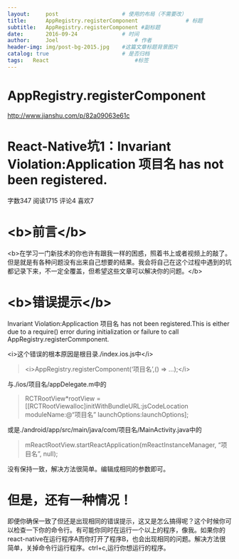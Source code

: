 ```yaml
---
layout:     post   				    # 使用的布局（不需要改）
title:      AppRegistry.registerComponent 				# 标题 
subtitle:   AppRegistry.registerComponent #副标题
date:       2016-09-24 				# 时间
author:     Joel 						# 作者
header-img: img/post-bg-2015.jpg 	#这篇文章标题背景图片
catalog: true 						# 是否归档
tags:	React							#标签
---
```

<h1><a id="AppRegistryregisterComponent_1"></a>AppRegistry.registerComponent</h1>
<p><a href="http://www.jianshu.com/p/82a09063e61c">http://www.jianshu.com/p/82a09063e61c</a></p>
<h1><a id="ReactNative1Invariant_ViolationApplication__has_not_been_registered_5"></a>React-Native坑1：Invariant Violation:Application 项目名 has not been registered.</h1>
<p>字数347 阅读1715 评论4 喜欢7</p>
<h1><a id="bb_9"></a>&lt;b&gt;前言&lt;/b&gt;</h1>
<p>&lt;b&gt;在学习一门新技术的你也许有跟我一样的困惑，照着书上或者视频上的敲了。但是就是有各种问题没有出来自己想要的结果。我会将自己在这个过程中遇到的坑都记录下来，不一定全覆盖，但希望这些文章可以解决你的问题。&lt;/b&gt;</p>
<h1><a id="bb_13"></a>&lt;b&gt;错误提示&lt;/b&gt;</h1>
<p>Invariant Violation:Applicaction 项目名 has not been registered.This is either due to a require() error during initialization or failure to call AppRegistry.registerCommponent.</p>
<p>&lt;i&gt;这个错误的根本原因是根目录./index.ios.js中&lt;/i&gt;</p>
<blockquote>
<p>&lt;i&gt;AppRegistry.registerComponent(‘项目名’,() =&gt; …);&lt;/i&gt;</p>
</blockquote>
<p>与./ios/项目名/appDelegate.m中的</p>
<blockquote>
<p>RCTRootView*rootView = [[RCTRootViewalloc]initWithBundleURL:jsCodeLocation<br>
moduleName:@“项目名” launchOptions:launchOptions];</p>
</blockquote>
<p>或是./android/app/src/main/java/com/项目名/MainActivity.java中的</p>
<blockquote>
<p>mReactRootView.startReactApplication(mReactInstanceManager, “项目名”, null);</p>
</blockquote>
<p>没有保持一致，解决方法很简单。编辑成相同的参数即可。</p>
<h1><a id="_32"></a>但是，还有一种情况！</h1>
<p>即便你确保一致了但还是出现相同的错误提示，这又是怎么搞得呢？这个时候你可以检查一下你的命令行。有可能你同时在运行一个以上的程序，像我。如果你的react-native在运行程序A而你打开了程序B，也会出现相同的问题。解决方法很简单，关掉命令行运行程序。ctrl+c,运行你想运行的程序。</p>
